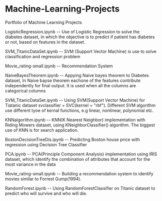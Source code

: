 # Machine-Learning-Projects
Portfolio of Machine Learning Projects 

LogisticRegression.ipynb -- Use of Logistic Regression to solve the diabetes dataset, in which the objective is to predict if patient has diabetes
                           or not, based on features in the dataset. 

SVM_TitanicDataSet.ipynb -- SVM (Support Vector Machine) is use to solve classification and regression problem

Movie_rating-small.ipynb -- Recommendation System 

NaiveBayesTheorem.ipynb -- Appying Naive bayes theorem to Diabetes dataset, In Naive bayse theorem eachone of the features contribute independently for final      output. It is used when all the columns are categorical columns 
                          
SVM_TitanicDataSet.ipynb -- Using SVM(Support Vector Machine) for Tiatanic dataset svclassifier = SVC(kernel = "rbf"). Different SVM algorithm use different tyoe of                            kernal functions, e.g linear, nonlinear, polynomial etc.   

KNNalgorithm.ipynb -- KNN(K Nearest Neighbor) implementation with Riding Mowers dataset, using KNeighborClassifier() algorithm. The biggest use of KNN is for search application. 

BostonDecisionTreeDis.ipynb -- Predicting Boston house price with regression using Decision Tree Classifier 

PCA.ipynb -- PCA(Principle Component Analysis) implementation using IRIS dataset, which identify the combination of attributes that account for the most variance in the data

Movie_rating-small.ipynb -- Building a recommendation system to identify movies similar to Forrest Gump(1994).

RandomForest.ipynb -- Using RandomForestClassifier on Titanic dataset to predict who will survive and who will die. 
